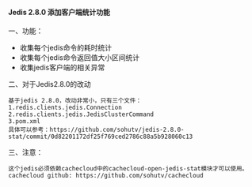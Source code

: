 #### Jedis 2.8.0 添加客户端统计功能
一、功能：

* 收集每个jedis命令的耗时统计
* 收集每个jedis命令返回值大小区间统计
* 收集jedis客户端的相关异常


二、对于Jedis2.8.0的改动

	基于jedis 2.8.0，改动非常小，只有三个文件：
    1.redis.clients.jedis.Connection
    2.redis.clients.jedis.JedisClusterCommand
	3.pom.xml
    具体可以参考：https://github.com/sohutv/jedis-2.8.0-stat/commit/0d82201172df25f769ced2786c88a5b928060c13


三、注意：

	这个jedis必须依赖cachecloud中的cachecloud-open-jedis-stat模块才可以使用。
    cachecloud github: https://github.com/sohutv/cachecloud